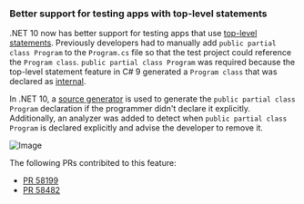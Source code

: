 ### Better support for testing apps with top-level statements

.NET 10 now has better support for testing apps that use [top-level statements](/dotnet/csharp/fundamentals/program-structure/top-level-statements). Previously developers had to manually add `public partial class Program` to the `Program.cs` file so that the test project could reference the `Program class`. `public partial class Program` was required because the top-level statement feature in C# 9 generated a `Program class` that was declared as [internal](/dotnet/csharp/language-reference/keywords/internal).

In .NET 10, a [source generator](/shows/on-dotnet/c-source-generators) is used to generate the `public partial class Program` declaration if the programmer didn't declare it explicitly. Additionally, an analyzer was added to detect when `public partial class Program` is declared explicitly and advise the developer to remove it.

![Image](https://github.com/user-attachments/assets/a37f0c81-a58a-453f-8da5-fa49356ca180)

The following PRs contribited to this feature:

* [PR 58199](https://github.com/dotnet/aspnetcore/pull/58199)
* [PR 58482](https://github.com/dotnet/aspnetcore/pull/58482)
